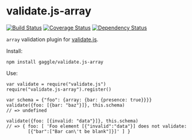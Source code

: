 # validate.js-array
[![Build Status](https://travis-ci.org/gaggle/validate.js-array.svg?branch=master)](https://travis-ci.org/gaggle/validate.js-array)
[![Coverage Status](https://coveralls.io/repos/github/gaggle/validate.js-array/badge.svg?branch=master)](https://coveralls.io/github/gaggle/validate.js-array?branch=master)
[![Dependency Status](https://david-dm.org/gaggle/validate.js-array.svg)](https://david-dm.org/gaggle/validate.js-array)

`array` validation plugin for [validate.js](http://validatejs.org).

Install:

    npm install gaggle/validate.js-array

Use:

    var validate = require("validate.js")
    require("validate.js-array").register()

    var schema = {"foo": {array: {bar: {presence: true}}}}
    validate({foo: [{bar: "baz"}]}, this.schema)
    // => undefined

    validate({foo: [{invalid: "data"}]}, this.schema)
    // => { foo: [ 'Foo element [{"invalid":"data"}] does not validate:
            [{"bar":["Bar can\'t be blank"]}]' ] }
